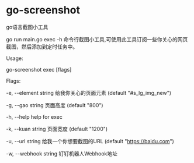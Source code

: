 # go-screenshot


go语言截图小工具

go run main.go exec -h
命令行截图小工具,可使用此工具订阅一些你关心的网页截图，然后添加到定时任务中。

Usage:

go-screenshot exec [flags]

Flags:


  -e, --element string   给我你关心的页面元素 (default "#s_lg_img_new")


  -g, --gao string       页面高度 (default "800")


  -h, --help             help for exec


  -k, --kuan string      页面宽度 (default "1200")


  -u, --url string       给我一个你想要截图的URL (default "https://baidu.com")


  -w, --webhook string   钉钉机器人Webhook地址
